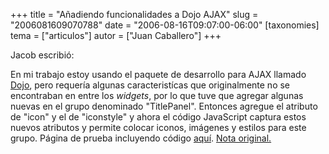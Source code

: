 +++
title = "Añadiendo funcionalidades a Dojo AJAX"
slug = "2006081609070788"
date = "2006-08-16T09:07:00-06:00"
[taxonomies]
tema = ["articulos"]
autor = ["Juan Caballero"]
+++

Jacob escribió:

En mi trabajo estoy usando el paquete de desarrollo para AJAX llamado
[Dojo](http://dojotoolkit.org/), pero requería algunas caracteristícas
que originalmente no se encontraban en entre los *widgets*, por lo que
tuve que agregar algunas nuevas en el grupo denominado "TitlePanel".
Entonces agregue el atributo de "icon" y el de "iconstyle" y ahora el
código JavaScript captura estos nuevos atributos y permite colocar
iconos, imágenes y estilos para este grupo.
Página de prueba incluyendo código
[aquí](http://ministeriosjm.com/area51/~jacob/dif/snias/dojo/titlepane.htm).
[Nota original.](http://ministeriosjm.com/area51/~jacob/blog/?p=41)
